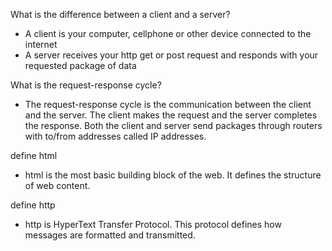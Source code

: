 What is the difference between a client and a server?
- A client is your computer, cellphone or other device connected to the internet
- A server receives your http get or post request and responds with your requested package of data

What is the request-response cycle?
- The request-response cycle is the communication between the client and the server. The client makes the request and the server completes the response. Both the client and server send packages through routers with to/from addresses called IP addresses.

define html
- html is the most basic building block of the web. It defines the structure of web content.

define http
- http is HyperText Transfer Protocol. This protocol defines how messages are formatted and transmitted. 
